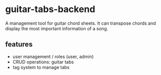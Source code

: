 # guitar-tabs-backend

A management tool for guitar chord sheets. It can transpose chords and display the most important information of a song.

## features

- user management / roles (user, admin)
- CRUD operations: guitar tabs
- tag system to manage tabs
